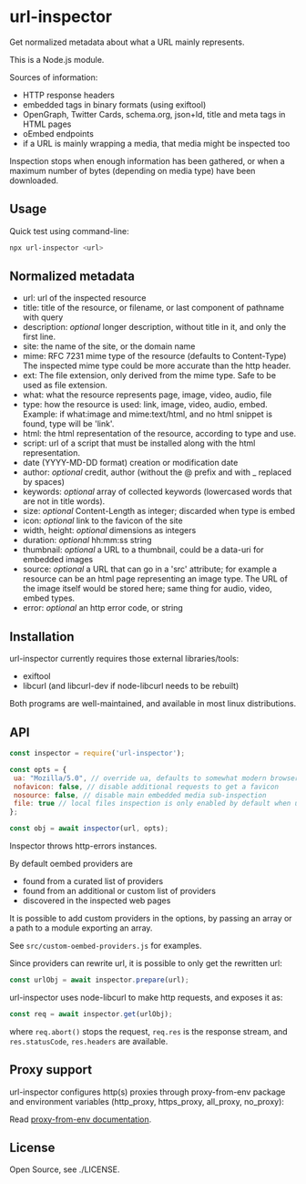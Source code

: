 url-inspector
=============

Get normalized metadata about what a URL mainly represents.

This is a Node.js module.

Sources of information:

- HTTP response headers
- embedded tags in binary formats (using exiftool)
- OpenGraph, Twitter Cards, schema.org, json+ld, title and meta tags in HTML pages
- oEmbed endpoints
- if a URL is mainly wrapping a media, that media might be inspected too

Inspection stops when enough information has been gathered, or when a maximum number of bytes (depending on media type) have been downloaded.

Usage
-----

Quick test using command-line:

```sh
npx url-inspector <url>
```

Normalized metadata
-------------------

- url:
  url of the inspected resource
- title:
  title of the resource, or filename, or last component of pathname with query
- description:
  *optional* longer description, without title in it, and only the first line.
- site:
  the name of the site, or the domain name
- mime:
  RFC 7231 mime type of the resource (defaults to Content-Type)
  The inspected mime type could be more accurate than the http header.
- ext:
  The file extension, only derived from the mime type.
  Safe to be used as file extension.
- what:
  what the resource represents
  page, image, video, audio, file
- type:
  how the resource is used:
  link, image, video, audio, embed.
  Example: if what:image and mime:text/html, and no html snippet is found, type will be 'link'.
- html:
  the html representation of the resource, according to type and use.
- script:
  url of a script that must be installed along with the html representation.
- date (YYYY-MD-DD format)
  creation or modification date
- author:
  *optional* credit, author (without the @ prefix and with _ replaced by spaces)
- keywords:
  *optional* array of collected keywords (lowercased words that are not in title words).
- size:
  *optional* Content-Length as integer; discarded when type is embed
- icon:
  *optional* link to the favicon of the site
- width, height:
  *optional* dimensions as integers
- duration:
  *optional* hh:mm:ss string
- thumbnail:
  *optional* a URL to a thumbnail, could be a data-uri for embedded images
- source:
  *optional* a URL that can go in a 'src' attribute; for example a resource can be an html page representing an image type.
  The URL of the image itself would be stored here; same thing for audio, video, embed types.
- error:
  *optional* an http error code, or string

Installation
------------

url-inspector currently requires those external libraries/tools:

- exiftool
- libcurl (and libcurl-dev if node-libcurl needs to be rebuilt)

Both programs are well-maintained, and available in most linux distributions.

API
---

```js
const inspector = require('url-inspector');

const opts = {
 ua: "Mozilla/5.0", // override ua, defaults to somewhat modern browser
 nofavicon: false, // disable additional requests to get a favicon
 nosource: false, // disable main embedded media sub-inspection
 file: true // local files inspection is only enabled by default when using CLI
};

const obj = await inspector(url, opts);

```

Inspector throws http-errors instances.

By default oembed providers are

- found from a curated list of providers
- found from an additional or custom list of providers
- discovered in the inspected web pages

It is possible to add custom providers in the options, by passing
an array or a path to a module exporting an array.

See `src/custom-oembed-providers.js` for examples.

Since providers can rewrite url, it is possible to only get the rewritten url:

```js
const urlObj = await inspector.prepare(url);
```

url-inspector uses node-libcurl to make http requests, and exposes it as:

```js
const req = await inspector.get(urlObj);
```

where `req.abort()` stops the request, `req.res` is the response stream,
and `res.statusCode`, `res.headers` are available.

Proxy support
-------------

url-inspector configures http(s) proxies through proxy-from-env package
and environment variables (http_proxy, https_proxy, all_proxy, no_proxy):

Read [proxy-from-env documentation](https://github.com/Rob--W/proxy-from-env#environment-variables).

License
-------

Open Source, see ./LICENSE.
